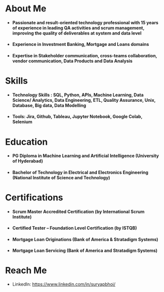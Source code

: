 
# About Me
+ #### Passionate and result-oriented technology professional with 15 years of experience in leading QA activities and scrum management, improving the quality of deliverables at system and data level
+ #### Experience in Investment Banking, Mortgage and Loans domains
+ #### Expertise in Stakeholder communication, cross-teams collaboration, vendor communication, Data Products and Data Analysis
 
# Skills
+ #### Technology Skills : SQL, Python, APIs, Machine Learning, Data Science/ Analytics, Data Engineering, ETL, Quality Assurance, Unix, Database, Big data, Data Modelling
+ #### Tools: Jira, Github, Tableau, Jupyter Notebook, Google Colab, Selenium
 
# Education
+ #### PG Diploma in Machine Learning and Artificial Intelligence (University of Hyderabad)
+ #### Bachelor of Technology in Electrical and Electronics Engineering (National Institute of Science and Technology)
 
# Certifications
+ #### Scrum Master Accredited Certification (by International Scrum Institute)
+ #### Certified Tester – Foundation Level Certification (by ISTQB)
+ #### Mortgage Loan Originations (Bank of America & Stratadigm Systems)
+ #### Mortgage Loan Servicing (Bank of America and Stratadigm Systems)

# Reach Me 
+ LinkedIn: https://www.linkedin.com/in/suryapbhoi/



